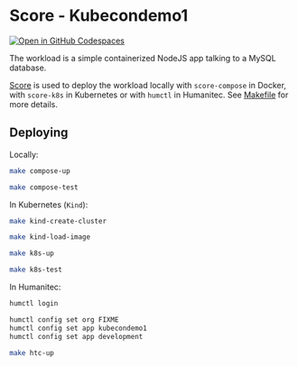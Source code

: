 # Score - Kubecondemo1

[![Open in GitHub Codespaces](https://github.com/codespaces/badge.svg)](https://codespaces.new/htc-kubecon-na-2024/kubecondemo1)

The workload is a simple containerized NodeJS app talking to a MySQL database.

[Score](https://score.dev/) is used to deploy the workload locally with `score-compose` in Docker, with `score-k8s` in Kubernetes or with `humctl` in Humanitec. See [Makefile](Makefile) for more details.

## Deploying

Locally:
```bash
make compose-up

make compose-test
```

In Kubernetes (`Kind`):
```bash
make kind-create-cluster

make kind-load-image

make k8s-up

make k8s-test
```

In Humanitec:
```bash
humctl login

humctl config set org FIXME
humctl config set app kubecondemo1
humctl config set app development

make htc-up
```